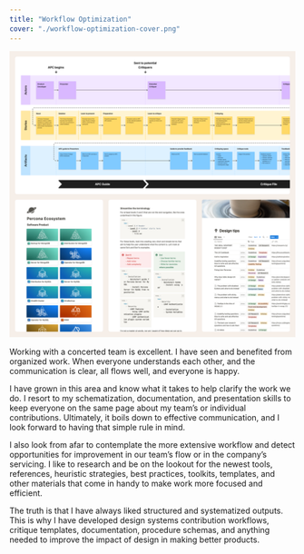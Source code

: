 ```yaml
---
title: "Workflow Optimization"
cover: "./workflow-optimization-cover.png"
---
```

![Compilation of screenshots with some horizontal diagrams composed of colored post-its and some documentation pages below it, with text and some illustrations.](./workflow-optimization.png)

Working with a concerted team is excellent. I have seen and benefited from organized work. When everyone understands each other, and the communication is clear, all flows well, and everyone is happy.

I have grown in this area and know what it takes to help clarify the work we do. I resort to my schematization, documentation, and presentation skills to keep everyone on the same page about my team’s or individual contributions. Ultimately, it boils down to effective communication, and I look forward to having that simple rule in mind.

I also look from afar to contemplate the more extensive workflow and detect opportunities for improvement in our team’s flow or in the company’s servicing. I like to research and be on the lookout for the newest tools, references, heuristic strategies, best practices, toolkits, templates, and other materials that come in handy to make work more focused and efficient.

The truth is that I have always liked structured and systematized outputs. This is why I have developed design systems contribution workflows, critique templates, documentation, procedure schemas, and anything needed to improve the impact of design in making better products.